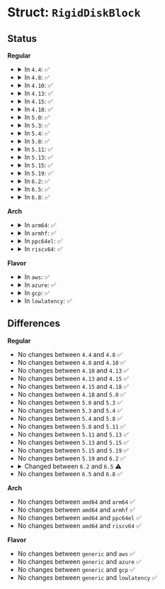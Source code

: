 # Struct: <code>RigidDiskBlock</code>

## Status
<b>Regular</b>
<ul>
<li>
<details>
<summary>In <code>4.4</code>: ✅</summary>

```c
struct RigidDiskBlock {
    __u32 rdb_ID;
    __be32 rdb_SummedLongs;
    __s32 rdb_ChkSum;
    __u32 rdb_HostID;
    __be32 rdb_BlockBytes;
    __u32 rdb_Flags;
    __u32 rdb_BadBlockList;
    __be32 rdb_PartitionList;
    __u32 rdb_FileSysHeaderList;
    __u32 rdb_DriveInit;
    __u32 rdb_Reserved1[6];
    __u32 rdb_Cylinders;
    __u32 rdb_Sectors;
    __u32 rdb_Heads;
    __u32 rdb_Interleave;
    __u32 rdb_Park;
    __u32 rdb_Reserved2[3];
    __u32 rdb_WritePreComp;
    __u32 rdb_ReducedWrite;
    __u32 rdb_StepRate;
    __u32 rdb_Reserved3[5];
    __u32 rdb_RDBBlocksLo;
    __u32 rdb_RDBBlocksHi;
    __u32 rdb_LoCylinder;
    __u32 rdb_HiCylinder;
    __u32 rdb_CylBlocks;
    __u32 rdb_AutoParkSeconds;
    __u32 rdb_HighRDSKBlock;
    __u32 rdb_Reserved4;
    char rdb_DiskVendor[8];
    char rdb_DiskProduct[16];
    char rdb_DiskRevision[4];
    char rdb_ControllerVendor[8];
    char rdb_ControllerProduct[16];
    char rdb_ControllerRevision[4];
    __u32 rdb_Reserved5[10];
};
```
</details>
</li>
<li>
<details>
<summary>In <code>4.8</code>: ✅</summary>

```c
struct RigidDiskBlock {
    __u32 rdb_ID;
    __be32 rdb_SummedLongs;
    __s32 rdb_ChkSum;
    __u32 rdb_HostID;
    __be32 rdb_BlockBytes;
    __u32 rdb_Flags;
    __u32 rdb_BadBlockList;
    __be32 rdb_PartitionList;
    __u32 rdb_FileSysHeaderList;
    __u32 rdb_DriveInit;
    __u32 rdb_Reserved1[6];
    __u32 rdb_Cylinders;
    __u32 rdb_Sectors;
    __u32 rdb_Heads;
    __u32 rdb_Interleave;
    __u32 rdb_Park;
    __u32 rdb_Reserved2[3];
    __u32 rdb_WritePreComp;
    __u32 rdb_ReducedWrite;
    __u32 rdb_StepRate;
    __u32 rdb_Reserved3[5];
    __u32 rdb_RDBBlocksLo;
    __u32 rdb_RDBBlocksHi;
    __u32 rdb_LoCylinder;
    __u32 rdb_HiCylinder;
    __u32 rdb_CylBlocks;
    __u32 rdb_AutoParkSeconds;
    __u32 rdb_HighRDSKBlock;
    __u32 rdb_Reserved4;
    char rdb_DiskVendor[8];
    char rdb_DiskProduct[16];
    char rdb_DiskRevision[4];
    char rdb_ControllerVendor[8];
    char rdb_ControllerProduct[16];
    char rdb_ControllerRevision[4];
    __u32 rdb_Reserved5[10];
};
```
</details>
</li>
<li>
<details>
<summary>In <code>4.10</code>: ✅</summary>

```c
struct RigidDiskBlock {
    __u32 rdb_ID;
    __be32 rdb_SummedLongs;
    __s32 rdb_ChkSum;
    __u32 rdb_HostID;
    __be32 rdb_BlockBytes;
    __u32 rdb_Flags;
    __u32 rdb_BadBlockList;
    __be32 rdb_PartitionList;
    __u32 rdb_FileSysHeaderList;
    __u32 rdb_DriveInit;
    __u32 rdb_Reserved1[6];
    __u32 rdb_Cylinders;
    __u32 rdb_Sectors;
    __u32 rdb_Heads;
    __u32 rdb_Interleave;
    __u32 rdb_Park;
    __u32 rdb_Reserved2[3];
    __u32 rdb_WritePreComp;
    __u32 rdb_ReducedWrite;
    __u32 rdb_StepRate;
    __u32 rdb_Reserved3[5];
    __u32 rdb_RDBBlocksLo;
    __u32 rdb_RDBBlocksHi;
    __u32 rdb_LoCylinder;
    __u32 rdb_HiCylinder;
    __u32 rdb_CylBlocks;
    __u32 rdb_AutoParkSeconds;
    __u32 rdb_HighRDSKBlock;
    __u32 rdb_Reserved4;
    char rdb_DiskVendor[8];
    char rdb_DiskProduct[16];
    char rdb_DiskRevision[4];
    char rdb_ControllerVendor[8];
    char rdb_ControllerProduct[16];
    char rdb_ControllerRevision[4];
    __u32 rdb_Reserved5[10];
};
```
</details>
</li>
<li>
<details>
<summary>In <code>4.13</code>: ✅</summary>

```c
struct RigidDiskBlock {
    __u32 rdb_ID;
    __be32 rdb_SummedLongs;
    __s32 rdb_ChkSum;
    __u32 rdb_HostID;
    __be32 rdb_BlockBytes;
    __u32 rdb_Flags;
    __u32 rdb_BadBlockList;
    __be32 rdb_PartitionList;
    __u32 rdb_FileSysHeaderList;
    __u32 rdb_DriveInit;
    __u32 rdb_Reserved1[6];
    __u32 rdb_Cylinders;
    __u32 rdb_Sectors;
    __u32 rdb_Heads;
    __u32 rdb_Interleave;
    __u32 rdb_Park;
    __u32 rdb_Reserved2[3];
    __u32 rdb_WritePreComp;
    __u32 rdb_ReducedWrite;
    __u32 rdb_StepRate;
    __u32 rdb_Reserved3[5];
    __u32 rdb_RDBBlocksLo;
    __u32 rdb_RDBBlocksHi;
    __u32 rdb_LoCylinder;
    __u32 rdb_HiCylinder;
    __u32 rdb_CylBlocks;
    __u32 rdb_AutoParkSeconds;
    __u32 rdb_HighRDSKBlock;
    __u32 rdb_Reserved4;
    char rdb_DiskVendor[8];
    char rdb_DiskProduct[16];
    char rdb_DiskRevision[4];
    char rdb_ControllerVendor[8];
    char rdb_ControllerProduct[16];
    char rdb_ControllerRevision[4];
    __u32 rdb_Reserved5[10];
};
```
</details>
</li>
<li>
<details>
<summary>In <code>4.15</code>: ✅</summary>

```c
struct RigidDiskBlock {
    __u32 rdb_ID;
    __be32 rdb_SummedLongs;
    __s32 rdb_ChkSum;
    __u32 rdb_HostID;
    __be32 rdb_BlockBytes;
    __u32 rdb_Flags;
    __u32 rdb_BadBlockList;
    __be32 rdb_PartitionList;
    __u32 rdb_FileSysHeaderList;
    __u32 rdb_DriveInit;
    __u32 rdb_Reserved1[6];
    __u32 rdb_Cylinders;
    __u32 rdb_Sectors;
    __u32 rdb_Heads;
    __u32 rdb_Interleave;
    __u32 rdb_Park;
    __u32 rdb_Reserved2[3];
    __u32 rdb_WritePreComp;
    __u32 rdb_ReducedWrite;
    __u32 rdb_StepRate;
    __u32 rdb_Reserved3[5];
    __u32 rdb_RDBBlocksLo;
    __u32 rdb_RDBBlocksHi;
    __u32 rdb_LoCylinder;
    __u32 rdb_HiCylinder;
    __u32 rdb_CylBlocks;
    __u32 rdb_AutoParkSeconds;
    __u32 rdb_HighRDSKBlock;
    __u32 rdb_Reserved4;
    char rdb_DiskVendor[8];
    char rdb_DiskProduct[16];
    char rdb_DiskRevision[4];
    char rdb_ControllerVendor[8];
    char rdb_ControllerProduct[16];
    char rdb_ControllerRevision[4];
    __u32 rdb_Reserved5[10];
};
```
</details>
</li>
<li>
<details>
<summary>In <code>4.18</code>: ✅</summary>

```c
struct RigidDiskBlock {
    __u32 rdb_ID;
    __be32 rdb_SummedLongs;
    __s32 rdb_ChkSum;
    __u32 rdb_HostID;
    __be32 rdb_BlockBytes;
    __u32 rdb_Flags;
    __u32 rdb_BadBlockList;
    __be32 rdb_PartitionList;
    __u32 rdb_FileSysHeaderList;
    __u32 rdb_DriveInit;
    __u32 rdb_Reserved1[6];
    __u32 rdb_Cylinders;
    __u32 rdb_Sectors;
    __u32 rdb_Heads;
    __u32 rdb_Interleave;
    __u32 rdb_Park;
    __u32 rdb_Reserved2[3];
    __u32 rdb_WritePreComp;
    __u32 rdb_ReducedWrite;
    __u32 rdb_StepRate;
    __u32 rdb_Reserved3[5];
    __u32 rdb_RDBBlocksLo;
    __u32 rdb_RDBBlocksHi;
    __u32 rdb_LoCylinder;
    __u32 rdb_HiCylinder;
    __u32 rdb_CylBlocks;
    __u32 rdb_AutoParkSeconds;
    __u32 rdb_HighRDSKBlock;
    __u32 rdb_Reserved4;
    char rdb_DiskVendor[8];
    char rdb_DiskProduct[16];
    char rdb_DiskRevision[4];
    char rdb_ControllerVendor[8];
    char rdb_ControllerProduct[16];
    char rdb_ControllerRevision[4];
    __u32 rdb_Reserved5[10];
};
```
</details>
</li>
<li>
<details>
<summary>In <code>5.0</code>: ✅</summary>

```c
struct RigidDiskBlock {
    __u32 rdb_ID;
    __be32 rdb_SummedLongs;
    __s32 rdb_ChkSum;
    __u32 rdb_HostID;
    __be32 rdb_BlockBytes;
    __u32 rdb_Flags;
    __u32 rdb_BadBlockList;
    __be32 rdb_PartitionList;
    __u32 rdb_FileSysHeaderList;
    __u32 rdb_DriveInit;
    __u32 rdb_Reserved1[6];
    __u32 rdb_Cylinders;
    __u32 rdb_Sectors;
    __u32 rdb_Heads;
    __u32 rdb_Interleave;
    __u32 rdb_Park;
    __u32 rdb_Reserved2[3];
    __u32 rdb_WritePreComp;
    __u32 rdb_ReducedWrite;
    __u32 rdb_StepRate;
    __u32 rdb_Reserved3[5];
    __u32 rdb_RDBBlocksLo;
    __u32 rdb_RDBBlocksHi;
    __u32 rdb_LoCylinder;
    __u32 rdb_HiCylinder;
    __u32 rdb_CylBlocks;
    __u32 rdb_AutoParkSeconds;
    __u32 rdb_HighRDSKBlock;
    __u32 rdb_Reserved4;
    char rdb_DiskVendor[8];
    char rdb_DiskProduct[16];
    char rdb_DiskRevision[4];
    char rdb_ControllerVendor[8];
    char rdb_ControllerProduct[16];
    char rdb_ControllerRevision[4];
    __u32 rdb_Reserved5[10];
};
```
</details>
</li>
<li>
<details>
<summary>In <code>5.3</code>: ✅</summary>

```c
struct RigidDiskBlock {
    __u32 rdb_ID;
    __be32 rdb_SummedLongs;
    __s32 rdb_ChkSum;
    __u32 rdb_HostID;
    __be32 rdb_BlockBytes;
    __u32 rdb_Flags;
    __u32 rdb_BadBlockList;
    __be32 rdb_PartitionList;
    __u32 rdb_FileSysHeaderList;
    __u32 rdb_DriveInit;
    __u32 rdb_Reserved1[6];
    __u32 rdb_Cylinders;
    __u32 rdb_Sectors;
    __u32 rdb_Heads;
    __u32 rdb_Interleave;
    __u32 rdb_Park;
    __u32 rdb_Reserved2[3];
    __u32 rdb_WritePreComp;
    __u32 rdb_ReducedWrite;
    __u32 rdb_StepRate;
    __u32 rdb_Reserved3[5];
    __u32 rdb_RDBBlocksLo;
    __u32 rdb_RDBBlocksHi;
    __u32 rdb_LoCylinder;
    __u32 rdb_HiCylinder;
    __u32 rdb_CylBlocks;
    __u32 rdb_AutoParkSeconds;
    __u32 rdb_HighRDSKBlock;
    __u32 rdb_Reserved4;
    char rdb_DiskVendor[8];
    char rdb_DiskProduct[16];
    char rdb_DiskRevision[4];
    char rdb_ControllerVendor[8];
    char rdb_ControllerProduct[16];
    char rdb_ControllerRevision[4];
    __u32 rdb_Reserved5[10];
};
```
</details>
</li>
<li>
<details>
<summary>In <code>5.4</code>: ✅</summary>

```c
struct RigidDiskBlock {
    __u32 rdb_ID;
    __be32 rdb_SummedLongs;
    __s32 rdb_ChkSum;
    __u32 rdb_HostID;
    __be32 rdb_BlockBytes;
    __u32 rdb_Flags;
    __u32 rdb_BadBlockList;
    __be32 rdb_PartitionList;
    __u32 rdb_FileSysHeaderList;
    __u32 rdb_DriveInit;
    __u32 rdb_Reserved1[6];
    __u32 rdb_Cylinders;
    __u32 rdb_Sectors;
    __u32 rdb_Heads;
    __u32 rdb_Interleave;
    __u32 rdb_Park;
    __u32 rdb_Reserved2[3];
    __u32 rdb_WritePreComp;
    __u32 rdb_ReducedWrite;
    __u32 rdb_StepRate;
    __u32 rdb_Reserved3[5];
    __u32 rdb_RDBBlocksLo;
    __u32 rdb_RDBBlocksHi;
    __u32 rdb_LoCylinder;
    __u32 rdb_HiCylinder;
    __u32 rdb_CylBlocks;
    __u32 rdb_AutoParkSeconds;
    __u32 rdb_HighRDSKBlock;
    __u32 rdb_Reserved4;
    char rdb_DiskVendor[8];
    char rdb_DiskProduct[16];
    char rdb_DiskRevision[4];
    char rdb_ControllerVendor[8];
    char rdb_ControllerProduct[16];
    char rdb_ControllerRevision[4];
    __u32 rdb_Reserved5[10];
};
```
</details>
</li>
<li>
<details>
<summary>In <code>5.8</code>: ✅</summary>

```c
struct RigidDiskBlock {
    __u32 rdb_ID;
    __be32 rdb_SummedLongs;
    __s32 rdb_ChkSum;
    __u32 rdb_HostID;
    __be32 rdb_BlockBytes;
    __u32 rdb_Flags;
    __u32 rdb_BadBlockList;
    __be32 rdb_PartitionList;
    __u32 rdb_FileSysHeaderList;
    __u32 rdb_DriveInit;
    __u32 rdb_Reserved1[6];
    __u32 rdb_Cylinders;
    __u32 rdb_Sectors;
    __u32 rdb_Heads;
    __u32 rdb_Interleave;
    __u32 rdb_Park;
    __u32 rdb_Reserved2[3];
    __u32 rdb_WritePreComp;
    __u32 rdb_ReducedWrite;
    __u32 rdb_StepRate;
    __u32 rdb_Reserved3[5];
    __u32 rdb_RDBBlocksLo;
    __u32 rdb_RDBBlocksHi;
    __u32 rdb_LoCylinder;
    __u32 rdb_HiCylinder;
    __u32 rdb_CylBlocks;
    __u32 rdb_AutoParkSeconds;
    __u32 rdb_HighRDSKBlock;
    __u32 rdb_Reserved4;
    char rdb_DiskVendor[8];
    char rdb_DiskProduct[16];
    char rdb_DiskRevision[4];
    char rdb_ControllerVendor[8];
    char rdb_ControllerProduct[16];
    char rdb_ControllerRevision[4];
    __u32 rdb_Reserved5[10];
};
```
</details>
</li>
<li>
<details>
<summary>In <code>5.11</code>: ✅</summary>

```c
struct RigidDiskBlock {
    __u32 rdb_ID;
    __be32 rdb_SummedLongs;
    __s32 rdb_ChkSum;
    __u32 rdb_HostID;
    __be32 rdb_BlockBytes;
    __u32 rdb_Flags;
    __u32 rdb_BadBlockList;
    __be32 rdb_PartitionList;
    __u32 rdb_FileSysHeaderList;
    __u32 rdb_DriveInit;
    __u32 rdb_Reserved1[6];
    __u32 rdb_Cylinders;
    __u32 rdb_Sectors;
    __u32 rdb_Heads;
    __u32 rdb_Interleave;
    __u32 rdb_Park;
    __u32 rdb_Reserved2[3];
    __u32 rdb_WritePreComp;
    __u32 rdb_ReducedWrite;
    __u32 rdb_StepRate;
    __u32 rdb_Reserved3[5];
    __u32 rdb_RDBBlocksLo;
    __u32 rdb_RDBBlocksHi;
    __u32 rdb_LoCylinder;
    __u32 rdb_HiCylinder;
    __u32 rdb_CylBlocks;
    __u32 rdb_AutoParkSeconds;
    __u32 rdb_HighRDSKBlock;
    __u32 rdb_Reserved4;
    char rdb_DiskVendor[8];
    char rdb_DiskProduct[16];
    char rdb_DiskRevision[4];
    char rdb_ControllerVendor[8];
    char rdb_ControllerProduct[16];
    char rdb_ControllerRevision[4];
    __u32 rdb_Reserved5[10];
};
```
</details>
</li>
<li>
<details>
<summary>In <code>5.13</code>: ✅</summary>

```c
struct RigidDiskBlock {
    __u32 rdb_ID;
    __be32 rdb_SummedLongs;
    __s32 rdb_ChkSum;
    __u32 rdb_HostID;
    __be32 rdb_BlockBytes;
    __u32 rdb_Flags;
    __u32 rdb_BadBlockList;
    __be32 rdb_PartitionList;
    __u32 rdb_FileSysHeaderList;
    __u32 rdb_DriveInit;
    __u32 rdb_Reserved1[6];
    __u32 rdb_Cylinders;
    __u32 rdb_Sectors;
    __u32 rdb_Heads;
    __u32 rdb_Interleave;
    __u32 rdb_Park;
    __u32 rdb_Reserved2[3];
    __u32 rdb_WritePreComp;
    __u32 rdb_ReducedWrite;
    __u32 rdb_StepRate;
    __u32 rdb_Reserved3[5];
    __u32 rdb_RDBBlocksLo;
    __u32 rdb_RDBBlocksHi;
    __u32 rdb_LoCylinder;
    __u32 rdb_HiCylinder;
    __u32 rdb_CylBlocks;
    __u32 rdb_AutoParkSeconds;
    __u32 rdb_HighRDSKBlock;
    __u32 rdb_Reserved4;
    char rdb_DiskVendor[8];
    char rdb_DiskProduct[16];
    char rdb_DiskRevision[4];
    char rdb_ControllerVendor[8];
    char rdb_ControllerProduct[16];
    char rdb_ControllerRevision[4];
    __u32 rdb_Reserved5[10];
};
```
</details>
</li>
<li>
<details>
<summary>In <code>5.15</code>: ✅</summary>

```c
struct RigidDiskBlock {
    __u32 rdb_ID;
    __be32 rdb_SummedLongs;
    __s32 rdb_ChkSum;
    __u32 rdb_HostID;
    __be32 rdb_BlockBytes;
    __u32 rdb_Flags;
    __u32 rdb_BadBlockList;
    __be32 rdb_PartitionList;
    __u32 rdb_FileSysHeaderList;
    __u32 rdb_DriveInit;
    __u32 rdb_Reserved1[6];
    __u32 rdb_Cylinders;
    __u32 rdb_Sectors;
    __u32 rdb_Heads;
    __u32 rdb_Interleave;
    __u32 rdb_Park;
    __u32 rdb_Reserved2[3];
    __u32 rdb_WritePreComp;
    __u32 rdb_ReducedWrite;
    __u32 rdb_StepRate;
    __u32 rdb_Reserved3[5];
    __u32 rdb_RDBBlocksLo;
    __u32 rdb_RDBBlocksHi;
    __u32 rdb_LoCylinder;
    __u32 rdb_HiCylinder;
    __u32 rdb_CylBlocks;
    __u32 rdb_AutoParkSeconds;
    __u32 rdb_HighRDSKBlock;
    __u32 rdb_Reserved4;
    char rdb_DiskVendor[8];
    char rdb_DiskProduct[16];
    char rdb_DiskRevision[4];
    char rdb_ControllerVendor[8];
    char rdb_ControllerProduct[16];
    char rdb_ControllerRevision[4];
    __u32 rdb_Reserved5[10];
};
```
</details>
</li>
<li>
<details>
<summary>In <code>5.19</code>: ✅</summary>

```c
struct RigidDiskBlock {
    __u32 rdb_ID;
    __be32 rdb_SummedLongs;
    __s32 rdb_ChkSum;
    __u32 rdb_HostID;
    __be32 rdb_BlockBytes;
    __u32 rdb_Flags;
    __u32 rdb_BadBlockList;
    __be32 rdb_PartitionList;
    __u32 rdb_FileSysHeaderList;
    __u32 rdb_DriveInit;
    __u32 rdb_Reserved1[6];
    __u32 rdb_Cylinders;
    __u32 rdb_Sectors;
    __u32 rdb_Heads;
    __u32 rdb_Interleave;
    __u32 rdb_Park;
    __u32 rdb_Reserved2[3];
    __u32 rdb_WritePreComp;
    __u32 rdb_ReducedWrite;
    __u32 rdb_StepRate;
    __u32 rdb_Reserved3[5];
    __u32 rdb_RDBBlocksLo;
    __u32 rdb_RDBBlocksHi;
    __u32 rdb_LoCylinder;
    __u32 rdb_HiCylinder;
    __u32 rdb_CylBlocks;
    __u32 rdb_AutoParkSeconds;
    __u32 rdb_HighRDSKBlock;
    __u32 rdb_Reserved4;
    char rdb_DiskVendor[8];
    char rdb_DiskProduct[16];
    char rdb_DiskRevision[4];
    char rdb_ControllerVendor[8];
    char rdb_ControllerProduct[16];
    char rdb_ControllerRevision[4];
    __u32 rdb_Reserved5[10];
};
```
</details>
</li>
<li>
<details>
<summary>In <code>6.2</code>: ✅</summary>

```c
struct RigidDiskBlock {
    __u32 rdb_ID;
    __be32 rdb_SummedLongs;
    __s32 rdb_ChkSum;
    __u32 rdb_HostID;
    __be32 rdb_BlockBytes;
    __u32 rdb_Flags;
    __u32 rdb_BadBlockList;
    __be32 rdb_PartitionList;
    __u32 rdb_FileSysHeaderList;
    __u32 rdb_DriveInit;
    __u32 rdb_Reserved1[6];
    __u32 rdb_Cylinders;
    __u32 rdb_Sectors;
    __u32 rdb_Heads;
    __u32 rdb_Interleave;
    __u32 rdb_Park;
    __u32 rdb_Reserved2[3];
    __u32 rdb_WritePreComp;
    __u32 rdb_ReducedWrite;
    __u32 rdb_StepRate;
    __u32 rdb_Reserved3[5];
    __u32 rdb_RDBBlocksLo;
    __u32 rdb_RDBBlocksHi;
    __u32 rdb_LoCylinder;
    __u32 rdb_HiCylinder;
    __u32 rdb_CylBlocks;
    __u32 rdb_AutoParkSeconds;
    __u32 rdb_HighRDSKBlock;
    __u32 rdb_Reserved4;
    char rdb_DiskVendor[8];
    char rdb_DiskProduct[16];
    char rdb_DiskRevision[4];
    char rdb_ControllerVendor[8];
    char rdb_ControllerProduct[16];
    char rdb_ControllerRevision[4];
    __u32 rdb_Reserved5[10];
};
```
</details>
</li>
<li>
<details>
<summary>In <code>6.5</code>: ✅</summary>

```c
struct RigidDiskBlock {
    __be32 rdb_ID;
    __be32 rdb_SummedLongs;
    __be32 rdb_ChkSum;
    __be32 rdb_HostID;
    __be32 rdb_BlockBytes;
    __be32 rdb_Flags;
    __be32 rdb_BadBlockList;
    __be32 rdb_PartitionList;
    __be32 rdb_FileSysHeaderList;
    __be32 rdb_DriveInit;
    __be32 rdb_Reserved1[6];
    __be32 rdb_Cylinders;
    __be32 rdb_Sectors;
    __be32 rdb_Heads;
    __be32 rdb_Interleave;
    __be32 rdb_Park;
    __be32 rdb_Reserved2[3];
    __be32 rdb_WritePreComp;
    __be32 rdb_ReducedWrite;
    __be32 rdb_StepRate;
    __be32 rdb_Reserved3[5];
    __be32 rdb_RDBBlocksLo;
    __be32 rdb_RDBBlocksHi;
    __be32 rdb_LoCylinder;
    __be32 rdb_HiCylinder;
    __be32 rdb_CylBlocks;
    __be32 rdb_AutoParkSeconds;
    __be32 rdb_HighRDSKBlock;
    __be32 rdb_Reserved4;
    char rdb_DiskVendor[8];
    char rdb_DiskProduct[16];
    char rdb_DiskRevision[4];
    char rdb_ControllerVendor[8];
    char rdb_ControllerProduct[16];
    char rdb_ControllerRevision[4];
    __be32 rdb_Reserved5[10];
};
```
</details>
</li>
<li>
<details>
<summary>In <code>6.8</code>: ✅</summary>

```c
struct RigidDiskBlock {
    __be32 rdb_ID;
    __be32 rdb_SummedLongs;
    __be32 rdb_ChkSum;
    __be32 rdb_HostID;
    __be32 rdb_BlockBytes;
    __be32 rdb_Flags;
    __be32 rdb_BadBlockList;
    __be32 rdb_PartitionList;
    __be32 rdb_FileSysHeaderList;
    __be32 rdb_DriveInit;
    __be32 rdb_Reserved1[6];
    __be32 rdb_Cylinders;
    __be32 rdb_Sectors;
    __be32 rdb_Heads;
    __be32 rdb_Interleave;
    __be32 rdb_Park;
    __be32 rdb_Reserved2[3];
    __be32 rdb_WritePreComp;
    __be32 rdb_ReducedWrite;
    __be32 rdb_StepRate;
    __be32 rdb_Reserved3[5];
    __be32 rdb_RDBBlocksLo;
    __be32 rdb_RDBBlocksHi;
    __be32 rdb_LoCylinder;
    __be32 rdb_HiCylinder;
    __be32 rdb_CylBlocks;
    __be32 rdb_AutoParkSeconds;
    __be32 rdb_HighRDSKBlock;
    __be32 rdb_Reserved4;
    char rdb_DiskVendor[8];
    char rdb_DiskProduct[16];
    char rdb_DiskRevision[4];
    char rdb_ControllerVendor[8];
    char rdb_ControllerProduct[16];
    char rdb_ControllerRevision[4];
    __be32 rdb_Reserved5[10];
};
```
</details>
</li>
</ul>
<b>Arch</b>
<ul>
<li>
<details>
<summary>In <code>arm64</code>: ✅</summary>

```c
struct RigidDiskBlock {
    __u32 rdb_ID;
    __be32 rdb_SummedLongs;
    __s32 rdb_ChkSum;
    __u32 rdb_HostID;
    __be32 rdb_BlockBytes;
    __u32 rdb_Flags;
    __u32 rdb_BadBlockList;
    __be32 rdb_PartitionList;
    __u32 rdb_FileSysHeaderList;
    __u32 rdb_DriveInit;
    __u32 rdb_Reserved1[6];
    __u32 rdb_Cylinders;
    __u32 rdb_Sectors;
    __u32 rdb_Heads;
    __u32 rdb_Interleave;
    __u32 rdb_Park;
    __u32 rdb_Reserved2[3];
    __u32 rdb_WritePreComp;
    __u32 rdb_ReducedWrite;
    __u32 rdb_StepRate;
    __u32 rdb_Reserved3[5];
    __u32 rdb_RDBBlocksLo;
    __u32 rdb_RDBBlocksHi;
    __u32 rdb_LoCylinder;
    __u32 rdb_HiCylinder;
    __u32 rdb_CylBlocks;
    __u32 rdb_AutoParkSeconds;
    __u32 rdb_HighRDSKBlock;
    __u32 rdb_Reserved4;
    char rdb_DiskVendor[8];
    char rdb_DiskProduct[16];
    char rdb_DiskRevision[4];
    char rdb_ControllerVendor[8];
    char rdb_ControllerProduct[16];
    char rdb_ControllerRevision[4];
    __u32 rdb_Reserved5[10];
};
```
</details>
</li>
<li>
<details>
<summary>In <code>armhf</code>: ✅</summary>

```c
struct RigidDiskBlock {
    __u32 rdb_ID;
    __be32 rdb_SummedLongs;
    __s32 rdb_ChkSum;
    __u32 rdb_HostID;
    __be32 rdb_BlockBytes;
    __u32 rdb_Flags;
    __u32 rdb_BadBlockList;
    __be32 rdb_PartitionList;
    __u32 rdb_FileSysHeaderList;
    __u32 rdb_DriveInit;
    __u32 rdb_Reserved1[6];
    __u32 rdb_Cylinders;
    __u32 rdb_Sectors;
    __u32 rdb_Heads;
    __u32 rdb_Interleave;
    __u32 rdb_Park;
    __u32 rdb_Reserved2[3];
    __u32 rdb_WritePreComp;
    __u32 rdb_ReducedWrite;
    __u32 rdb_StepRate;
    __u32 rdb_Reserved3[5];
    __u32 rdb_RDBBlocksLo;
    __u32 rdb_RDBBlocksHi;
    __u32 rdb_LoCylinder;
    __u32 rdb_HiCylinder;
    __u32 rdb_CylBlocks;
    __u32 rdb_AutoParkSeconds;
    __u32 rdb_HighRDSKBlock;
    __u32 rdb_Reserved4;
    char rdb_DiskVendor[8];
    char rdb_DiskProduct[16];
    char rdb_DiskRevision[4];
    char rdb_ControllerVendor[8];
    char rdb_ControllerProduct[16];
    char rdb_ControllerRevision[4];
    __u32 rdb_Reserved5[10];
};
```
</details>
</li>
<li>
<details>
<summary>In <code>ppc64el</code>: ✅</summary>

```c
struct RigidDiskBlock {
    __u32 rdb_ID;
    __be32 rdb_SummedLongs;
    __s32 rdb_ChkSum;
    __u32 rdb_HostID;
    __be32 rdb_BlockBytes;
    __u32 rdb_Flags;
    __u32 rdb_BadBlockList;
    __be32 rdb_PartitionList;
    __u32 rdb_FileSysHeaderList;
    __u32 rdb_DriveInit;
    __u32 rdb_Reserved1[6];
    __u32 rdb_Cylinders;
    __u32 rdb_Sectors;
    __u32 rdb_Heads;
    __u32 rdb_Interleave;
    __u32 rdb_Park;
    __u32 rdb_Reserved2[3];
    __u32 rdb_WritePreComp;
    __u32 rdb_ReducedWrite;
    __u32 rdb_StepRate;
    __u32 rdb_Reserved3[5];
    __u32 rdb_RDBBlocksLo;
    __u32 rdb_RDBBlocksHi;
    __u32 rdb_LoCylinder;
    __u32 rdb_HiCylinder;
    __u32 rdb_CylBlocks;
    __u32 rdb_AutoParkSeconds;
    __u32 rdb_HighRDSKBlock;
    __u32 rdb_Reserved4;
    char rdb_DiskVendor[8];
    char rdb_DiskProduct[16];
    char rdb_DiskRevision[4];
    char rdb_ControllerVendor[8];
    char rdb_ControllerProduct[16];
    char rdb_ControllerRevision[4];
    __u32 rdb_Reserved5[10];
};
```
</details>
</li>
<li>
<details>
<summary>In <code>riscv64</code>: ✅</summary>

```c
struct RigidDiskBlock {
    __u32 rdb_ID;
    __be32 rdb_SummedLongs;
    __s32 rdb_ChkSum;
    __u32 rdb_HostID;
    __be32 rdb_BlockBytes;
    __u32 rdb_Flags;
    __u32 rdb_BadBlockList;
    __be32 rdb_PartitionList;
    __u32 rdb_FileSysHeaderList;
    __u32 rdb_DriveInit;
    __u32 rdb_Reserved1[6];
    __u32 rdb_Cylinders;
    __u32 rdb_Sectors;
    __u32 rdb_Heads;
    __u32 rdb_Interleave;
    __u32 rdb_Park;
    __u32 rdb_Reserved2[3];
    __u32 rdb_WritePreComp;
    __u32 rdb_ReducedWrite;
    __u32 rdb_StepRate;
    __u32 rdb_Reserved3[5];
    __u32 rdb_RDBBlocksLo;
    __u32 rdb_RDBBlocksHi;
    __u32 rdb_LoCylinder;
    __u32 rdb_HiCylinder;
    __u32 rdb_CylBlocks;
    __u32 rdb_AutoParkSeconds;
    __u32 rdb_HighRDSKBlock;
    __u32 rdb_Reserved4;
    char rdb_DiskVendor[8];
    char rdb_DiskProduct[16];
    char rdb_DiskRevision[4];
    char rdb_ControllerVendor[8];
    char rdb_ControllerProduct[16];
    char rdb_ControllerRevision[4];
    __u32 rdb_Reserved5[10];
};
```
</details>
</li>
</ul>
<b>Flavor</b>
<ul>
<li>
<details>
<summary>In <code>aws</code>: ✅</summary>

```c
struct RigidDiskBlock {
    __u32 rdb_ID;
    __be32 rdb_SummedLongs;
    __s32 rdb_ChkSum;
    __u32 rdb_HostID;
    __be32 rdb_BlockBytes;
    __u32 rdb_Flags;
    __u32 rdb_BadBlockList;
    __be32 rdb_PartitionList;
    __u32 rdb_FileSysHeaderList;
    __u32 rdb_DriveInit;
    __u32 rdb_Reserved1[6];
    __u32 rdb_Cylinders;
    __u32 rdb_Sectors;
    __u32 rdb_Heads;
    __u32 rdb_Interleave;
    __u32 rdb_Park;
    __u32 rdb_Reserved2[3];
    __u32 rdb_WritePreComp;
    __u32 rdb_ReducedWrite;
    __u32 rdb_StepRate;
    __u32 rdb_Reserved3[5];
    __u32 rdb_RDBBlocksLo;
    __u32 rdb_RDBBlocksHi;
    __u32 rdb_LoCylinder;
    __u32 rdb_HiCylinder;
    __u32 rdb_CylBlocks;
    __u32 rdb_AutoParkSeconds;
    __u32 rdb_HighRDSKBlock;
    __u32 rdb_Reserved4;
    char rdb_DiskVendor[8];
    char rdb_DiskProduct[16];
    char rdb_DiskRevision[4];
    char rdb_ControllerVendor[8];
    char rdb_ControllerProduct[16];
    char rdb_ControllerRevision[4];
    __u32 rdb_Reserved5[10];
};
```
</details>
</li>
<li>
<details>
<summary>In <code>azure</code>: ✅</summary>

```c
struct RigidDiskBlock {
    __u32 rdb_ID;
    __be32 rdb_SummedLongs;
    __s32 rdb_ChkSum;
    __u32 rdb_HostID;
    __be32 rdb_BlockBytes;
    __u32 rdb_Flags;
    __u32 rdb_BadBlockList;
    __be32 rdb_PartitionList;
    __u32 rdb_FileSysHeaderList;
    __u32 rdb_DriveInit;
    __u32 rdb_Reserved1[6];
    __u32 rdb_Cylinders;
    __u32 rdb_Sectors;
    __u32 rdb_Heads;
    __u32 rdb_Interleave;
    __u32 rdb_Park;
    __u32 rdb_Reserved2[3];
    __u32 rdb_WritePreComp;
    __u32 rdb_ReducedWrite;
    __u32 rdb_StepRate;
    __u32 rdb_Reserved3[5];
    __u32 rdb_RDBBlocksLo;
    __u32 rdb_RDBBlocksHi;
    __u32 rdb_LoCylinder;
    __u32 rdb_HiCylinder;
    __u32 rdb_CylBlocks;
    __u32 rdb_AutoParkSeconds;
    __u32 rdb_HighRDSKBlock;
    __u32 rdb_Reserved4;
    char rdb_DiskVendor[8];
    char rdb_DiskProduct[16];
    char rdb_DiskRevision[4];
    char rdb_ControllerVendor[8];
    char rdb_ControllerProduct[16];
    char rdb_ControllerRevision[4];
    __u32 rdb_Reserved5[10];
};
```
</details>
</li>
<li>
<details>
<summary>In <code>gcp</code>: ✅</summary>

```c
struct RigidDiskBlock {
    __u32 rdb_ID;
    __be32 rdb_SummedLongs;
    __s32 rdb_ChkSum;
    __u32 rdb_HostID;
    __be32 rdb_BlockBytes;
    __u32 rdb_Flags;
    __u32 rdb_BadBlockList;
    __be32 rdb_PartitionList;
    __u32 rdb_FileSysHeaderList;
    __u32 rdb_DriveInit;
    __u32 rdb_Reserved1[6];
    __u32 rdb_Cylinders;
    __u32 rdb_Sectors;
    __u32 rdb_Heads;
    __u32 rdb_Interleave;
    __u32 rdb_Park;
    __u32 rdb_Reserved2[3];
    __u32 rdb_WritePreComp;
    __u32 rdb_ReducedWrite;
    __u32 rdb_StepRate;
    __u32 rdb_Reserved3[5];
    __u32 rdb_RDBBlocksLo;
    __u32 rdb_RDBBlocksHi;
    __u32 rdb_LoCylinder;
    __u32 rdb_HiCylinder;
    __u32 rdb_CylBlocks;
    __u32 rdb_AutoParkSeconds;
    __u32 rdb_HighRDSKBlock;
    __u32 rdb_Reserved4;
    char rdb_DiskVendor[8];
    char rdb_DiskProduct[16];
    char rdb_DiskRevision[4];
    char rdb_ControllerVendor[8];
    char rdb_ControllerProduct[16];
    char rdb_ControllerRevision[4];
    __u32 rdb_Reserved5[10];
};
```
</details>
</li>
<li>
<details>
<summary>In <code>lowlatency</code>: ✅</summary>

```c
struct RigidDiskBlock {
    __u32 rdb_ID;
    __be32 rdb_SummedLongs;
    __s32 rdb_ChkSum;
    __u32 rdb_HostID;
    __be32 rdb_BlockBytes;
    __u32 rdb_Flags;
    __u32 rdb_BadBlockList;
    __be32 rdb_PartitionList;
    __u32 rdb_FileSysHeaderList;
    __u32 rdb_DriveInit;
    __u32 rdb_Reserved1[6];
    __u32 rdb_Cylinders;
    __u32 rdb_Sectors;
    __u32 rdb_Heads;
    __u32 rdb_Interleave;
    __u32 rdb_Park;
    __u32 rdb_Reserved2[3];
    __u32 rdb_WritePreComp;
    __u32 rdb_ReducedWrite;
    __u32 rdb_StepRate;
    __u32 rdb_Reserved3[5];
    __u32 rdb_RDBBlocksLo;
    __u32 rdb_RDBBlocksHi;
    __u32 rdb_LoCylinder;
    __u32 rdb_HiCylinder;
    __u32 rdb_CylBlocks;
    __u32 rdb_AutoParkSeconds;
    __u32 rdb_HighRDSKBlock;
    __u32 rdb_Reserved4;
    char rdb_DiskVendor[8];
    char rdb_DiskProduct[16];
    char rdb_DiskRevision[4];
    char rdb_ControllerVendor[8];
    char rdb_ControllerProduct[16];
    char rdb_ControllerRevision[4];
    __u32 rdb_Reserved5[10];
};
```
</details>
</li>
</ul>

## Differences
<b>Regular</b>
<ul>
<li>
No changes between <code>4.4</code> and <code>4.8</code> ✅
</li>
<li>
No changes between <code>4.8</code> and <code>4.10</code> ✅
</li>
<li>
No changes between <code>4.10</code> and <code>4.13</code> ✅
</li>
<li>
No changes between <code>4.13</code> and <code>4.15</code> ✅
</li>
<li>
No changes between <code>4.15</code> and <code>4.18</code> ✅
</li>
<li>
No changes between <code>4.18</code> and <code>5.0</code> ✅
</li>
<li>
No changes between <code>5.0</code> and <code>5.3</code> ✅
</li>
<li>
No changes between <code>5.3</code> and <code>5.4</code> ✅
</li>
<li>
No changes between <code>5.4</code> and <code>5.8</code> ✅
</li>
<li>
No changes between <code>5.8</code> and <code>5.11</code> ✅
</li>
<li>
No changes between <code>5.11</code> and <code>5.13</code> ✅
</li>
<li>
No changes between <code>5.13</code> and <code>5.15</code> ✅
</li>
<li>
No changes between <code>5.15</code> and <code>5.19</code> ✅
</li>
<li>
No changes between <code>5.19</code> and <code>6.2</code> ✅
</li>
<li>
<details>
<summary>Changed between <code>6.2</code> and <code>6.5</code> ⚠️</summary>
<ul>
<li>
<b>Field type changed. </b>
<code>__u32 rdb_ID</code> ➡️ <code>__be32 rdb_ID</code>
</li>
<li>
<b>Field type changed. </b>
<code>__s32 rdb_ChkSum</code> ➡️ <code>__be32 rdb_ChkSum</code>
</li>
<li>
<b>Field type changed. </b>
<code>__u32 rdb_HostID</code> ➡️ <code>__be32 rdb_HostID</code>
</li>
<li>
<b>Field type changed. </b>
<code>__u32 rdb_Flags</code> ➡️ <code>__be32 rdb_Flags</code>
</li>
<li>
<b>Field type changed. </b>
<code>__u32 rdb_BadBlockList</code> ➡️ <code>__be32 rdb_BadBlockList</code>
</li>
<li>
<b>Field type changed. </b>
<code>__u32 rdb_FileSysHeaderList</code> ➡️ <code>__be32 rdb_FileSysHeaderList</code>
</li>
<li>
<b>Field type changed. </b>
<code>__u32 rdb_DriveInit</code> ➡️ <code>__be32 rdb_DriveInit</code>
</li>
<li>
<b>Field type changed. </b>
<code>__u32 rdb_Reserved1[6]</code> ➡️ <code>__be32 rdb_Reserved1[6]</code>
</li>
<li>
<b>Field type changed. </b>
<code>__u32 rdb_Cylinders</code> ➡️ <code>__be32 rdb_Cylinders</code>
</li>
<li>
<b>Field type changed. </b>
<code>__u32 rdb_Sectors</code> ➡️ <code>__be32 rdb_Sectors</code>
</li>
<li>
<b>Field type changed. </b>
<code>__u32 rdb_Heads</code> ➡️ <code>__be32 rdb_Heads</code>
</li>
<li>
<b>Field type changed. </b>
<code>__u32 rdb_Interleave</code> ➡️ <code>__be32 rdb_Interleave</code>
</li>
<li>
<b>Field type changed. </b>
<code>__u32 rdb_Park</code> ➡️ <code>__be32 rdb_Park</code>
</li>
<li>
<b>Field type changed. </b>
<code>__u32 rdb_Reserved2[3]</code> ➡️ <code>__be32 rdb_Reserved2[3]</code>
</li>
<li>
<b>Field type changed. </b>
<code>__u32 rdb_WritePreComp</code> ➡️ <code>__be32 rdb_WritePreComp</code>
</li>
<li>
<b>Field type changed. </b>
<code>__u32 rdb_ReducedWrite</code> ➡️ <code>__be32 rdb_ReducedWrite</code>
</li>
<li>
<b>Field type changed. </b>
<code>__u32 rdb_StepRate</code> ➡️ <code>__be32 rdb_StepRate</code>
</li>
<li>
<b>Field type changed. </b>
<code>__u32 rdb_Reserved3[5]</code> ➡️ <code>__be32 rdb_Reserved3[5]</code>
</li>
<li>
<b>Field type changed. </b>
<code>__u32 rdb_RDBBlocksLo</code> ➡️ <code>__be32 rdb_RDBBlocksLo</code>
</li>
<li>
<b>Field type changed. </b>
<code>__u32 rdb_RDBBlocksHi</code> ➡️ <code>__be32 rdb_RDBBlocksHi</code>
</li>
<li>
<b>Field type changed. </b>
<code>__u32 rdb_LoCylinder</code> ➡️ <code>__be32 rdb_LoCylinder</code>
</li>
<li>
<b>Field type changed. </b>
<code>__u32 rdb_HiCylinder</code> ➡️ <code>__be32 rdb_HiCylinder</code>
</li>
<li>
<b>Field type changed. </b>
<code>__u32 rdb_CylBlocks</code> ➡️ <code>__be32 rdb_CylBlocks</code>
</li>
<li>
<b>Field type changed. </b>
<code>__u32 rdb_AutoParkSeconds</code> ➡️ <code>__be32 rdb_AutoParkSeconds</code>
</li>
<li>
<b>Field type changed. </b>
<code>__u32 rdb_HighRDSKBlock</code> ➡️ <code>__be32 rdb_HighRDSKBlock</code>
</li>
<li>
<b>Field type changed. </b>
<code>__u32 rdb_Reserved4</code> ➡️ <code>__be32 rdb_Reserved4</code>
</li>
<li>
<b>Field type changed. </b>
<code>__u32 rdb_Reserved5[10]</code> ➡️ <code>__be32 rdb_Reserved5[10]</code>
</li>
</ul>
</details>
</li>
<li>
No changes between <code>6.5</code> and <code>6.8</code> ✅
</li>
</ul>
<b>Arch</b>
<ul>
<li>
No changes between <code>amd64</code> and <code>arm64</code> ✅
</li>
<li>
No changes between <code>amd64</code> and <code>armhf</code> ✅
</li>
<li>
No changes between <code>amd64</code> and <code>ppc64el</code> ✅
</li>
<li>
No changes between <code>amd64</code> and <code>riscv64</code> ✅
</li>
</ul>
<b>Flavor</b>
<ul>
<li>
No changes between <code>generic</code> and <code>aws</code> ✅
</li>
<li>
No changes between <code>generic</code> and <code>azure</code> ✅
</li>
<li>
No changes between <code>generic</code> and <code>gcp</code> ✅
</li>
<li>
No changes between <code>generic</code> and <code>lowlatency</code> ✅
</li>
</ul>
